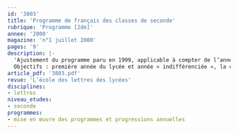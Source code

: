 ```yaml
---
id: '3803'
title: 'Programme de français des classes de seconde'
rubrique: 'Programme [2de]'
annee: '2000'
magazine: 'n°1 juillet 2000'
pages: '9'
description: |-
  'Ajustement du programme paru en 1999, applicable à compter de l’année scolaire 2000-2001.
  Objectifs : première année du lycée et année « indifférenciée », la classe de seconde a une double fonction : consolider les acquis antérieurs et être la première étape dans la réalisation des buts fondamentaux de l’enseignement du français au lycée, à savoir une maîtrise sans cesse accrue de la langue, la connaissance de la littérature, la constitution d’une culture et la formation d’une pensée autonome.'
article_pdf: '3803.pdf'
revue: 'L’école des lettres des lycées'
disciplines:
- lettres
niveau_etudes:
- seconde
programmes:
- mise en œuvre des programmes et progressions annuelles
---
```

